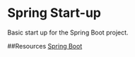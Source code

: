 # Spring Start-up

Basic start up for the Spring Boot project. 

##Resources
[Spring Boot](https://www.baeldung.com/spring-boot-start
)
